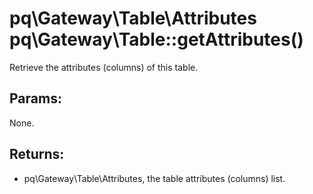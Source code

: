 # pq\Gateway\Table\Attributes pq\Gateway\Table::getAttributes()

Retrieve the attributes (columns) of this table.

## Params:

None.

## Returns:

* pq\Gateway\Table\Attributes, the table attributes (columns) list.
